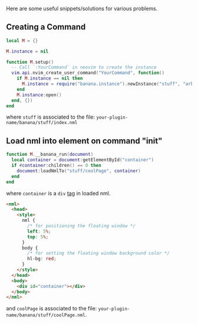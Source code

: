 Here are some useful snippets/solutions for various problems.

## Creating a Command

```lua
local M = {}

M.instance = nil

function M.setup()
  -- Call `:YourCommand` in neovim to create the instance
  vim.api.nvim_create_user_command("YourCommand", function()
    if M.instance == nil then
      M.instance = require("banana.instance").newInstance("stuff", "arbitrary-buffer-name")
    end
    M.instance:open()
  end, {})
end
```

where `stuff` is associated to the file: `your-plugin-name/banana/stuff/index.nml`

## Load nml into element on command "init"

```lua
function M.__banana_run(document)
  local container = document:getElementById("container")
  if #container:children() == 0 then
    document:loadNmlTo("stuff/coolPage", container)
  end
end
```

where `container` is a `div` [tag](https://github.com/CWood-sdf/banana.nvim/wiki/Tags#div) in loaded nml.

```html
<nml>
  <head>
    <style>
      nml {
        /* for positioning the floating window */
        left: 5%;
        top: 5%;
      }
      body {
        /* for setting the floating window background color */
        hl-bg: red;
      }
    </style>
  </head>
  <body>
    <div id="container"></div>
  </body>
</nml>
```

and `coolPage` is associated to the file: `your-plugin-name/banana/stuff/coolPage.nml`.
